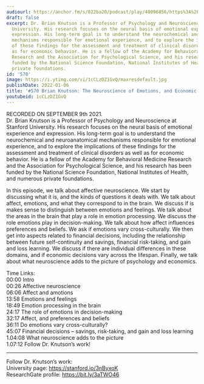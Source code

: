 ```yaml
---
audiourl: https://anchor.fm/s/822ba20/podcast/play/40096856/https%3A%2F%2Fd3ctxlq1ktw2nl.cloudfront.net%2Fstaging%2F2021-8-10%2F9cd4e702-e5e4-bae8-ace9-aca5a9db6383.m4a
draft: false
excerpt: Dr. Brian Knutson is a Professor of Psychology and Neuroscience at Stanford
  University. His research focuses on the neural basis of emotional experience and
  expression. His long-term goal is to understand the neurochemical and neuroanatomical
  mechanisms responsible for emotional experience, and to explore the implications
  of these findings for the assessment and treatment of clinical disorders as well
  as for economic behavior. He is a fellow of the Academy for Behavioral Medicine
  Research and the Association for Psychological Science, and his research has been
  funded by the National Science Foundation, National Institutes of Health, and numerous
  private foundations.
id: '570'
image: https://i.ytimg.com/vi/1cCLzDZ1GvQ/maxresdefault.jpg
publishDate: 2022-01-06
title: '#570 Brian Knutson: The Neuroscience of Emotions, and Economic Decision-Making'
youtubeid: 1cCLzDZ1GvQ
---
```

<div class="timelinks">

RECORDED ON SEPTEMBER 9th 2021.  
Dr. Brian Knutson is a Professor of Psychology and Neuroscience at Stanford University. His research focuses on the neural basis of emotional experience and expression. His long-term goal is to understand the neurochemical and neuroanatomical mechanisms responsible for emotional experience, and to explore the implications of these findings for the assessment and treatment of clinical disorders as well as for economic behavior. He is a fellow of the Academy for Behavioral Medicine Research and the Association for Psychological Science, and his research has been funded by the National Science Foundation, National Institutes of Health, and numerous private foundations.

In this episode, we talk about affective neuroscience. We start by discussing what it is, and the kinds of questions it deals with. We talk about affect, emotions, and what they correspond to in the brain. We discuss if is makes sense to distinguish between emotions and feelings. We talk about the areas in the brain that play a role in emotion processing. We discuss the role emotions play in decision-making. We talk about how affect influences preferences and beliefs. We ask if emotions vary cross-culturally. We then get into aspects related to financial decisions, including the relationship between future self-continuity and savings, financial risk-taking, and gain and loss learning. We discuss if there are individual differences in these domains, and if economic decisions vary across the lifespan. Finally, we talk about what neuroscience adds to the picture of psychology and economics.

Time Links:  
<time>00:00</time> Intro  
<time>00:26</time> Affective neuroscience  
<time>06:06</time> Affect and amotions  
<time>13:58</time> Emotions and feelings  
<time>18:49</time> Emotion processing in the brain  
<time>24:17</time> The role of emotions in decision-making  
<time>32:17</time> Affect, and preferences and beliefs  
<time>36:11</time> Do emotions vary cross-culturally?  
<time>45:07</time> Financial decisions – savings, risk-taking, and gain and loss learning  
1.04:08  What neuroscience adds to the picture  
1.07:12  Follow Dr. Knutson’s work!

---

Follow Dr. Knutson’s work:  
University page: https://stanford.io/3nByxoK  
ResearchGate profile: https://bit.ly/3aTWO46
</div>

